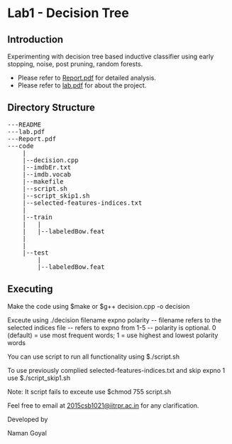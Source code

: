 Lab1 - Decision Tree
====================

Introduction
------------

Experimenting with decision tree based inductive classifier using early stopping, noise, post pruning, random forests.

* Please refer to [Report.pdf](Report.pdf) for detailed analysis.
* Please refer to [lab.pdf](lab.pdf) for about the project.

Directory Structure
-------------------
<pre>
---README
---lab.pdf
---Report.pdf
---code
	|
	|--decision.cpp
	|--imdbEr.txt
	|--imdb.vocab
	|--makefile
	|--script.sh
	|--script_skip1.sh
	|--selected-features-indices.txt
	|
	|--train
	|	|
	|	|--labeledBow.feat
	|
	|
	|--test
		|
		|--labeledBow.feat
</pre>

Executing
---------

Make the code using
$make
or
$g++ decision.cpp -o decision

Exceute using
./decision filename expno polarity
-- filename refers to the selected indices file
-- refers to expno from 1-5
-- polarity is optional. 0 (default) = use most frequent words; 1 = use highest and lowest polarity words

You can use script to run all functionality using
$./script.sh

To use previously complied selected-features-indices.txt and skip expno 1 use
$./script_skip1.sh

Note: It script fails to exceute use
$chmod 755 script.sh

Feel free to email at 2015csb1021@iitrpr.ac.in for any clarification.

Developed by

Naman Goyal
